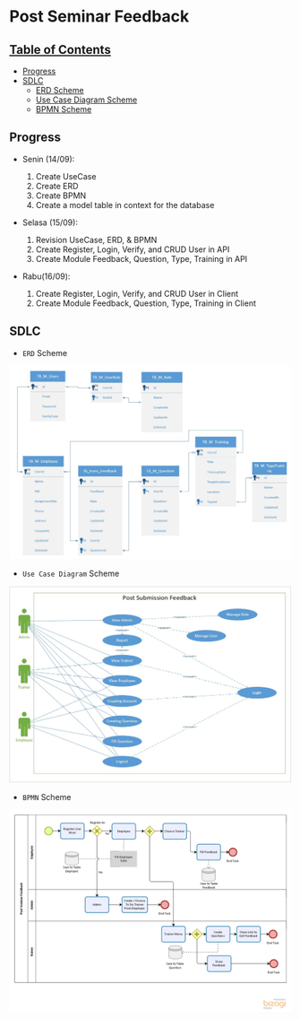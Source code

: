 # Post Seminar Feedback

## [Table of Contents](#)

- [Progress](#progress)
- [SDLC](#sdlc)
    - [ERD Scheme](#ERD-Scheme)
    - [Use Case Diagram Scheme](#use-case-diagram-Scheme)
    - [BPMN Scheme](#bpmn-Scheme)

## Progress

- Senin (14/09):
    1. Create UseCase
    2. Create ERD
    3. Create BPMN
    4. Create a model table in context for the database

- Selasa (15/09):
    1. Revision UseCase, ERD, & BPMN
    2. Create Register, Login, Verify, and CRUD User in API
    3. Create Module Feedback, Question, Type, Training in API
    
- Rabu(16/09):
    1. Create Register, Login, Verify, and CRUD User in Client
    2. Create Module Feedback, Question, Type, Training in Client


## SDLC

- `ERD` Scheme

![picture](SDLC/ERD_PostSeminarFeedback.jpg)

- `Use Case Diagram` Scheme

![picture](SDLC/UCD_PostSeminarFeedback.jpg)

- `BPMN` Scheme

![picture](SDLC/BPMN_PostSeminarFeedback.png)
